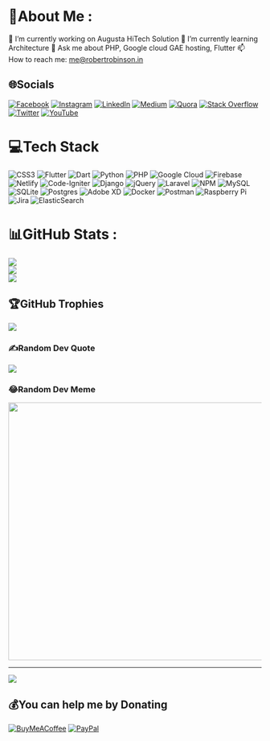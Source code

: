 # 💫About Me :
🔭 I’m currently working on Augusta HiTech Solution
🌱 I’m currently learning Architecture
💬 Ask me about PHP, Google cloud GAE hosting, Flutter
📫 How to reach me: me@robertrobinson.in

## 🌐Socials
[![Facebook](https://img.shields.io/badge/Facebook-%231877F2.svg?logo=Facebook&logoColor=white)](https://facebook.com/robertrobinsonr777) [![Instagram](https://img.shields.io/badge/Instagram-%23E4405F.svg?logo=Instagram&logoColor=white)](https://instagram.com/robertrobinson777) [![LinkedIn](https://img.shields.io/badge/LinkedIn-%230077B5.svg?logo=linkedin&logoColor=white)](https://linkedin.com/in/robertrobinson777) [![Medium](https://img.shields.io/badge/Medium-12100E?logo=medium&logoColor=white)](https://medium.com/@@robertrobinson777) [![Quora](https://img.shields.io/badge/Quora-%23B92B27.svg?logo=Quora&logoColor=white)](https://quora.com/profile/Robert-Robinson-31) [![Stack Overflow](https://img.shields.io/badge/-Stackoverflow-FE7A16?logo=stack-overflow&logoColor=white)](https://stackoverflow.com/users/6295032/robert-robinson) [![Twitter](https://img.shields.io/badge/Twitter-%231DA1F2.svg?logo=Twitter&logoColor=white)](https://twitter.com/R_RobRobinson) [![YouTube](https://img.shields.io/badge/YouTube-%23FF0000.svg?logo=YouTube&logoColor=white)](https://youtube.com/c/RobertRobinson777) 

# 💻Tech Stack
![CSS3](https://img.shields.io/badge/css3-%231572B6.svg?style=for-the-badge&logo=css3&logoColor=white) ![Flutter](https://img.shields.io/badge/Flutter-%23FF2D20.svg?style=for-the-badge&logo=flutter&logoColor=white) ![Dart](https://img.shields.io/badge/dart-3670A0?style=for-the-badge&logo=dart&logoColor=ffddff) ![Python](https://img.shields.io/badge/python-3670A0?style=for-the-badge&logo=python&logoColor=ffdd54) ![PHP](https://img.shields.io/badge/php-%23777BB4.svg?style=for-the-badge&logo=php&logoColor=white) ![Google Cloud](https://img.shields.io/badge/Google%20Cloud-%234285F4.svg?style=for-the-badge&logo=google-cloud&logoColor=white) ![Firebase](https://img.shields.io/badge/firebase-%23039BE5.svg?style=for-the-badge&logo=firebase) ![Netlify](https://img.shields.io/badge/netlify-%23000000.svg?style=for-the-badge&logo=netlify&logoColor=#00C7B7) ![Code-Igniter](https://img.shields.io/badge/CodeIgniter-%23EF4223.svg?style=for-the-badge&logo=codeIgniter&logoColor=white) ![Django](https://img.shields.io/badge/django-%23092E20.svg?style=for-the-badge&logo=django&logoColor=white) ![jQuery](https://img.shields.io/badge/jquery-%230769AD.svg?style=for-the-badge&logo=jquery&logoColor=white) ![Laravel](https://img.shields.io/badge/laravel-%23FF2D20.svg?style=for-the-badge&logo=laravel&logoColor=white) ![NPM](https://img.shields.io/badge/NPM-%23000000.svg?style=for-the-badge&logo=npm&logoColor=white) ![MySQL](https://img.shields.io/badge/mysql-%2300f.svg?style=for-the-badge&logo=mysql&logoColor=white) ![SQLite](https://img.shields.io/badge/sqlite-%2307405e.svg?style=for-the-badge&logo=sqlite&logoColor=white) ![Postgres](https://img.shields.io/badge/postgres-%23316192.svg?style=for-the-badge&logo=postgresql&logoColor=white) ![Adobe XD](https://img.shields.io/badge/Adobe%20XD-470137?style=for-the-badge&logo=Adobe%20XD&logoColor=#FF61F6) ![Docker](https://img.shields.io/badge/docker-%230db7ed.svg?style=for-the-badge&logo=docker&logoColor=white) ![Postman](https://img.shields.io/badge/Postman-FF6C37?style=for-the-badge&logo=postman&logoColor=white) ![Raspberry Pi](https://img.shields.io/badge/-RaspberryPi-C51A4A?style=for-the-badge&logo=Raspberry-Pi) ![Jira](https://img.shields.io/badge/jira-%230A0FFF.svg?style=for-the-badge&logo=jira&logoColor=white) ![ElasticSearch](https://img.shields.io/badge/-ElasticSearch-005571?style=for-the-badge&logo=elasticsearch)
# 📊GitHub Stats :
![](https://github-readme-stats.vercel.app/api?username=Robertrobinson777&theme=radical&hide_border=false&include_all_commits=true&count_private=true)<br/>
![](https://github-readme-streak-stats.herokuapp.com/?user=Robertrobinson777&theme=radical&hide_border=false)<br/>
![](https://github-readme-stats.vercel.app/api/top-langs/?username=Robertrobinson777&theme=radical&hide_border=false&include_all_commits=true&count_private=true&layout=compact)

## 🏆GitHub Trophies
![](https://github-profile-trophy.vercel.app/?username=Robertrobinson777&theme=radical&no-frame=false&no-bg=false&margin-w=4)

### ✍️Random Dev Quote
![](https://quotes-github-readme.vercel.app/api?type=horizontal&theme=merko)

### 😂Random Dev Meme
<img src="https://random-memer.herokuapp.com/" width="512px"/>

---
[![](https://visitcount.itsvg.in/api?id=Robertrobinson777&icon=0&color=3)](https://visitcount.itsvg.in)

  ## 💰You can help me by Donating
  [![BuyMeACoffee](https://img.shields.io/badge/Buy%20Me%20a%20Coffee-ffdd00?style=for-the-badge&logo=buy-me-a-coffee&logoColor=black)](https://buymeacoffee.com/robertrobinsonr) [![PayPal](https://img.shields.io/badge/PayPal-00457C?style=for-the-badge&logo=paypal&logoColor=white)](https://paypal.me/RobertRobinsonR) 

  <!-- Proudly created with GPRM ( https://gprm.itsvg.in ) -->
  
